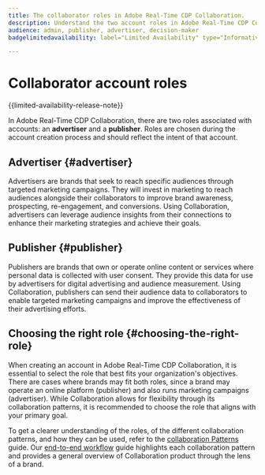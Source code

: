 ```yaml
---
title: The collaborator roles in Adobe Real-Time CDP Collaboration.
description: Understand the two account roles in Adobe Real-Time CDP Collaboration
audience: admin, publisher, advertiser, decision-maker
badgelimitedavailability: label="Limited Availability" type="Informative" url="https://helpx.adobe.com/legal/product-descriptions/real-time-customer-data-platform-collaboration.html newtab=true"

---
```

# Collaborator account roles

{{limited-availability-release-note}}

In Adobe Real-Time CDP Collaboration, there are two roles associated with accounts: an **advertiser** and a **publisher**. Roles are chosen during the account creation process and should reflect the intent of that account.

## Advertiser {#advertiser}

Advertisers are brands that seek to reach specific audiences through targeted marketing campaigns. They will invest in marketing to reach audiences alongside their collaborators to improve brand awareness, prospecting, re-engagement, and conversions. Using Collaboration, advertisers can leverage audience insights from their connections to enhance their marketing strategies and achieve their goals.

## Publisher {#publisher}

Publishers are brands that own or operate online content or services where personal data is collected with user consent. They provide this data for use by advertisers for digital advertising and audience measurement. Using Collaboration, publishers can send their audience data to collaborators to enable targeted marketing campaigns and improve the effectiveness of their advertising efforts.

## Choosing the right role {#choosing-the-right-role}

When creating an account in Adobe Real-Time CDP Collaboration, it is essential to select the role that best fits your organization's objectives. There are cases where brands may fit both roles, since a brand may operate an online platform (publisher) and also runs marketing campaigns (advertiser). While Collaboration allows for flexibility through its collaboration patterns, it is recommended to choose the role that aligns with your primary goal.

To get a clearer understanding of the roles, of the different collaboration patterns, and how they can be used, refer to the [collaboration Patterns](/help/guide/overview/collaboration-patterns.md) guide. Our [end-to-end workflow](/help/guide/overview/end-to-end-workflow.md) guide highlights each collaboration pattern and provides a general overview of Collaboration product through the lens of a brand.

